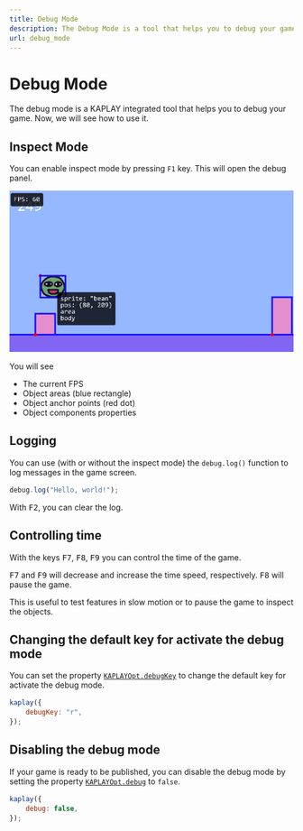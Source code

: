 ```yaml
---
title: Debug Mode
description: The Debug Mode is a tool that helps you to debug your game.
url: debug_mode
---
```


# Debug Mode

The debug mode is a KAPLAY integrated tool that helps you to debug your game.
Now, we will see how to use it.

## Inspect Mode

You can enable inspect mode by pressing `F1` key. This will open the debug
panel.

![](assets/inspect2.png)

You will see

- The current FPS
- Object areas (blue rectangle)
- Object anchor points (red dot)
- Object components properties

## Logging

You can use (with or without the inspect mode) the `debug.log()` function to log
messages in the game screen.

```js
debug.log("Hello, world!");
```

With <kbd class="kbd kbd-sm">F2</kbd>, you can clear the log.

## Controlling time

With the keys <kbd>F7</kbd>,
<kbd>F8</kbd>,
<kbd>F9</kbd> you can control the time of the game.

<kbd>F7</kbd> and
<kbd>F9</kbd> will decrease and increase the time speed, respectively.
<kbd>F8</kbd> will pause the game.

This is useful to test features in slow motion or to pause the game to inspect
the objects.

## Changing the default key for activate the debug mode

You can set the property
[`KAPLAYOpt.debugKey`](/docs/api/KAPLAYOpt/#KAPLAYOpt-debugKey) to change the default
key for activate the debug mode.

```js
kaplay({
    debugKey: "r",
});
```

## Disabling the debug mode

If your game is ready to be published, you can disable the debug mode by setting
the property [`KAPLAYOpt.debug`](/docs/api/KAPLAYOpt/#KAPLAYOpt-debug) to `false`.

```js
kaplay({
    debug: false,
});
```
